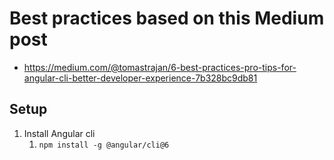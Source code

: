 # Best practices based on this Medium post
- https://medium.com/@tomastrajan/6-best-practices-pro-tips-for-angular-cli-better-developer-experience-7b328bc9db81

## Setup
1. Install Angular cli
   1. `npm install -g @angular/cli@6` 
